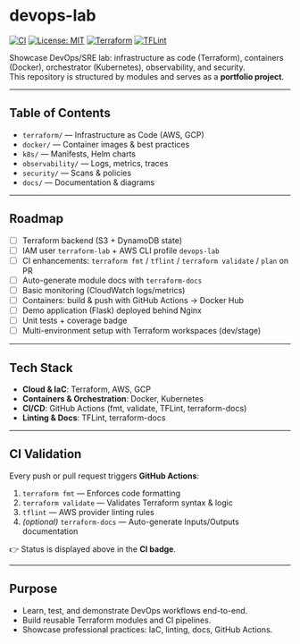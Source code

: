 # devops-lab
[![CI](https://github.com/griolte/devops-lab/actions/workflows/ci.yml/badge.svg)](https://github.com/griolte/devops-lab/actions/workflows/ci.yml)
[![License: MIT](https://img.shields.io/badge/License-MIT-yellow.svg)](LICENSE)
[![Terraform](https://img.shields.io/badge/Terraform-≥1.12-blue?logo=terraform)](https://www.terraform.io)
[![TFLint](https://img.shields.io/badge/TFLint-enabled-brightgreen)](https://github.com/terraform-linters/tflint)

Showcase DevOps/SRE lab: infrastructure as code (Terraform), containers (Docker), orchestrator (Kubernetes), observability, and security.  
This repository is structured by modules and serves as a **portfolio project**.

---

## Table of Contents

- `terraform/` — Infrastructure as Code (AWS, GCP)  
- `docker/` — Container images & best practices  
- `k8s/` — Manifests, Helm charts  
- `observability/` — Logs, metrics, traces  
- `security/` — Scans & policies  
- `docs/` — Documentation & diagrams  

---

## Roadmap

- [ ] Terraform backend (S3 + DynamoDB state)
- [ ] IAM user `terraform-lab` + AWS CLI profile `devops-lab`
- [ ] CI enhancements: `terraform fmt` / `tflint` / `terraform validate` / `plan` on PR
- [ ] Auto-generate module docs with `terraform-docs`
- [ ] Basic monitoring (CloudWatch logs/metrics)
- [ ] Containers: build & push with GitHub Actions → Docker Hub
- [ ] Demo application (Flask) deployed behind Nginx
- [ ] Unit tests + coverage badge
- [ ] Multi-environment setup with Terraform workspaces (dev/stage)

---

## Tech Stack

- **Cloud & IaC**: Terraform, AWS, GCP  
- **Containers & Orchestration**: Docker, Kubernetes  
- **CI/CD**: GitHub Actions (fmt, validate, TFLint, terraform-docs)  
- **Linting & Docs**: TFLint, terraform-docs  

---

## CI Validation

Every push or pull request triggers **GitHub Actions**:
1. `terraform fmt` — Enforces code formatting  
2. `terraform validate` — Validates Terraform syntax & logic  
3. `tflint` — AWS provider linting rules  
4. *(optional)* `terraform-docs` — Auto-generate Inputs/Outputs documentation  

👉 Status is displayed above in the **CI badge**.

---

## Purpose

- Learn, test, and demonstrate DevOps workflows end-to-end.  
- Build reusable Terraform modules and CI pipelines.  
- Showcase professional practices: IaC, linting, docs, GitHub Actions.  
